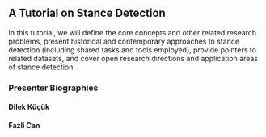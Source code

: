 ## A Tutorial on Stance Detection

In this tutorial, we will define the core concepts and other related research problems, present historical and contemporary approaches to stance detection (including shared tasks and tools employed), provide pointers to related datasets, and cover open research directions and application areas of stance detection.

### Presenter Biographies
#### Dilek Küçük

#### Fazli Can
